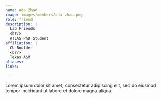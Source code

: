 ```yaml
---
name: Ada Zhao
image: images/members/ada-zhao.png
role: friend
description: |
  Lab Friends
  <br/>
  ATLAS PhD Student
affiliation: |
  CU Boulder
  <br/>
  Texas A&M
aliases:
links:

---
```


Lorem ipsum dolor sit amet, consectetur adipiscing elit, sed do eiusmod tempor incididunt ut labore et dolore magna aliqua.
